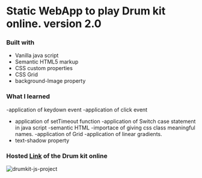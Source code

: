 # Static WebApp to play Drum kit online. version 2.0

### Built with

- Vanilla java script
- Semantic HTML5 markup
- CSS custom properties
- CSS Grid
- background-Image property

### What I learned


-application of keydown event
-application of click event
- application of setTimeout function
-application of Switch case statement in java script
-semantic HTML
-importace of giving css class meaningful names.
-application of Grid
-application of linear gradients.
- text-shadow property

### Hosted [Link](https://monumental-semolina-f4223a.netlify.app/) of the Drum kit online
![drumkit-js-project](https://user-images.githubusercontent.com/99624725/230486313-1a001e13-027c-4098-9b3c-45da4f587edd.png)
